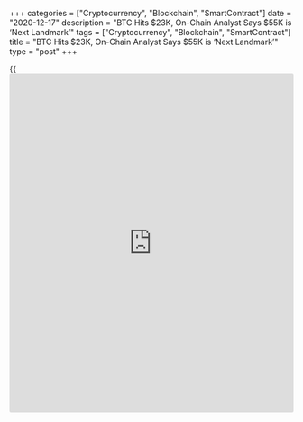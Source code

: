 +++
categories = ["Cryptocurrency", "Blockchain", "SmartContract"]
date = "2020-12-17"
description = "BTC Hits $23K, On-Chain Analyst Says $55K is ‘Next Landmark’"
tags = ["Cryptocurrency", "Blockchain", "SmartContract"]
title = "BTC Hits $23K, On-Chain Analyst Says $55K is ‘Next Landmark’"
type = "post"
+++

{{<iframe id="large-banner" src="https://www.bounty.group/#slide=2.0" width="100%" height="600" scrolling="no" style="border: 0px solid rgb(216, 221, 230); border-radius: 3px;">}}

The Bitcoin price (BTC) has surpassed the $21,000–$22,000 resistance
range to rise above a new high of $23,000 on Dec. 17. Meanwhile, on-
chain analyst Willy Woo now says $100,000 is a “ridiculously low”
target. The $21,000 level was particularly important for Bitcoin to
continue its rally in the near term. Exchange heatmaps showed stacked
sell orders at around $21,000 to $21,500, which meant BTC price had to
break through to see a broader uptrend.

![BTC Hits $23K, On-Chain Analyst Says $55K is ‘Next Landmark’][1]

Exchange heatmaps show no visible resistance levels and areas with large
sell orders above $22,000. In the short term, this means the probability
of BTC continuing its rally is high. Due to the optimistic market
sentiment and the sell-side crisis, Woo said the BTC Top Cap Model shows
$100,000 is a “ridiculously low target.” He said:

> “We are not at the all-time-high juncture where the BTC Top Cap Model
starts curving upwards. Let’s see how high she runs in 2021. $100k is a
ridiculously low target at the current trajectory. $55k is the next
landmark -> Bitcoin becomes a $1T macro asset bucket.” Woo emphasized
$55,000 as the milestone price for Bitcoin because it would mean BTC
would have hit 10% of gold’s market cap.

Currently, gold’s valuation is estimated to be around $9 trillion. Above
$50,000, Bitcoin would begin eating up a relatively large portion of the
market cap of gold, which remains the dominant safe-haven asset.

Exchange order books and volume trends also show that traders have moved
their sell orders higher, expecting Bitcoin to rise to $30,000 after
$20,000 was finally breached yesterday.

_Source:[FXPro][2]_

   1. /files/downloads/a/b/8/ab8ae3eff7ef10eb890fea0a249385fd_3334dda9d057624e64a125b5a7154d57.png
   2. /geturl/index/83ea1b3b8a2ff151d2d5934406f3e997c2ef1a84/